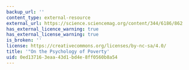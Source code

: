 ```yaml
---
backup_url: ''
content_type: external-resource
external_url: https://science.sciencemag.org/content/344/6186/862
has_external_licence_warning: true
has_external_license_warning: true
is_broken: ''
license: https://creativecommons.org/licenses/by-nc-sa/4.0/
title: '"On the Psychology of Poverty'
uid: 0ed13716-3eaa-43d1-bd4e-8ff0560b8a54
---
```

